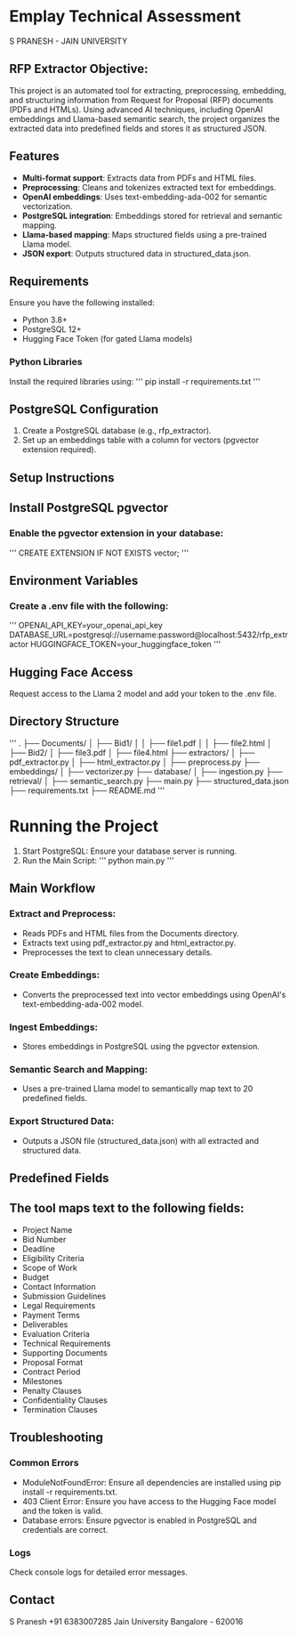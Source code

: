 # Emplay Technical Assessment
S PRANESH  - JAIN UNIVERSITY

## RFP Extractor Objective: 

This project is an automated tool for extracting, preprocessing, embedding, and structuring information from Request for Proposal (RFP) documents (PDFs and HTMLs). Using advanced AI techniques, including OpenAI embeddings and Llama-based semantic search, the project organizes the extracted data into predefined fields and stores it as structured JSON.

## Features

- **Multi-format support**: Extracts data from PDFs and HTML files.
- **Preprocessing**: Cleans and tokenizes extracted text for embeddings.
- **OpenAI embeddings**: Uses text-embedding-ada-002 for semantic vectorization.
- **PostgreSQL integration**: Embeddings stored for retrieval and semantic mapping.
- **Llama-based mapping**: Maps structured fields using a pre-trained Llama model.
- **JSON export**: Outputs structured data in structured_data.json.

## Requirements
Ensure you have the following installed:
- Python 3.8+
- PostgreSQL 12+
- Hugging Face Token (for gated Llama models)

### Python Libraries
Install the required libraries using:
''' 
pip install -r requirements.txt
'''

## PostgreSQL Configuration
1. Create a PostgreSQL database (e.g., rfp_extractor).
2. Set up an embeddings table with a column for vectors (pgvector extension required).

## Setup Instructions

## Install PostgreSQL pgvector
### Enable the pgvector extension in your database:
'''
CREATE EXTENSION IF NOT EXISTS vector;
'''

## Environment Variables

### Create a .env file with the following:
'''
OPENAI_API_KEY=your_openai_api_key
DATABASE_URL=postgresql://username:password@localhost:5432/rfp_extractor
HUGGINGFACE_TOKEN=your_huggingface_token
'''

## Hugging Face Access
Request access to the Llama 2 model and add your token to the .env file.

## Directory Structure
'''
.
├── Documents/
│   ├── Bid1/
│   │   ├── file1.pdf
│   │   ├── file2.html
│   ├── Bid2/
│       ├── file3.pdf
│       ├── file4.html
├── extractors/
│   ├── pdf_extractor.py
│   ├── html_extractor.py
│   ├── preprocess.py
├── embeddings/
│   ├── vectorizer.py
├── database/
│   ├── ingestion.py
├── retrieval/
│   ├── semantic_search.py
├── main.py
├── structured_data.json
├── requirements.txt
├── README.md
'''

# Running the Project

1. Start PostgreSQL: Ensure your database server is running.
2. Run the Main Script:
'''
python main.py
'''

## Main Workflow

### Extract and Preprocess:
* Reads PDFs and HTML files from the Documents directory.
* Extracts text using pdf_extractor.py and html_extractor.py.
* Preprocesses the text to clean unnecessary details.

### Create Embeddings:
* Converts the preprocessed text into vector embeddings using OpenAI's text-embedding-ada-002 model.

### Ingest Embeddings:
* Stores embeddings in PostgreSQL using the pgvector extension.

### Semantic Search and Mapping:
* Uses a pre-trained Llama model to semantically map text to 20 predefined fields.

### Export Structured Data:
* Outputs a JSON file (structured_data.json) with all extracted and structured data.

## Predefined Fields

## The tool maps text to the following fields:

* Project Name
* Bid Number
* Deadline
* Eligibility Criteria
* Scope of Work
* Budget
* Contact Information
* Submission Guidelines
* Legal Requirements
* Payment Terms
* Deliverables
* Evaluation Criteria
* Technical Requirements
* Supporting Documents
* Proposal Format
* Contract Period
* Milestones
* Penalty Clauses
* Confidentiality Clauses
* Termination Clauses

## Troubleshooting

### Common Errors
* ModuleNotFoundError: Ensure all dependencies are installed using pip install -r requirements.txt.
* 403 Client Error: Ensure you have access to the Hugging Face model and the token is valid.
* Database errors: Ensure pgvector is enabled in PostgreSQL and credentials are correct.

### Logs
Check console logs for detailed error messages.

## Contact
S Pranesh
+91 6383007285
Jain University
Bangalore - 620016

